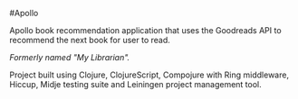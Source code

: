 #Apollo

Apollo book recommendation application that uses the Goodreads API to recommend the next book for user to read.

*Formerly named "My Librarian".*

Project built using Clojure, ClojureScript, Compojure with Ring middleware, Hiccup, Midje testing suite and Leiningen project management tool.
